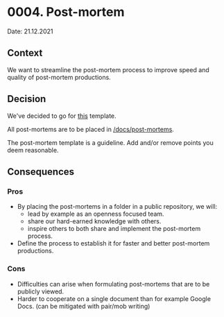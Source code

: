 # 0004. Post-mortem
<!-- 
    Date representing when the RFC was submittet for review.

    Example:
    Date: 08.02.2021
-->
Date: 21.12.2021

## Context
<!--
    Short description of why this decision is needed

    Example:
    We want to better document our decisions
-->
We want to streamline the post-mortem process to improve speed and quality of post-mortem productions.

## Decision
<!--
    Short summary of the decision

    Example:
    We've decided to go for AlphaGov's system as explained [here](https://github.com/alphagov/govuk-aws/blob/24d1ea513e58ee938043d71d09815a51229067bf/docs/architecture/decisions/0001-record-architecture-decisions.md)
-->
We've decided to go for [this](/docs/post-mortems/0000-post-mortem-template.md) template.

All post-mortems are to be placed in [/docs/post-mortems](/docs/post-mortems).

The post-mortem template is a guideline. Add and/or remove points you deem reasonable.

## Consequences
<!--
    Short description of positive and negative consequences of the decision

    Example:
    The decisions we deem relevant will be documented in this format here in this folder.
-->

### Pros

- By placing the post-mortems in a folder in a public repository, we will:
  - lead by example as an openness focused team.
  - share our hard-earned knowledge with others.
  - inspire others to both share and implement the post-mortem process.
- Define the process to establish it for faster and better post-mortem productions.

### Cons

- Difficulties can arise when formulating post-mortems that are to be publicly viewed.
- Harder to cooperate on a single document than for example Google Docs. (can be mitigated with pair/mob writing)
